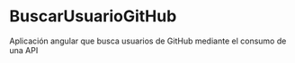 # BuscarUsuarioGitHub
Aplicación angular que busca usuarios de GitHub mediante el consumo de una API
